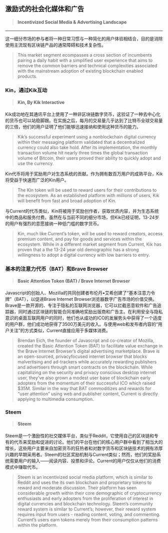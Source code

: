 ## 激励式的社会化媒体和广告

> #### Incentivized Social Media & Advertising Landscape

---

这一细分市场的参与者将一种日常习惯与一种简化的用户体验相结合，目的是消除使用主流现有区块链产品的通常障碍和技术复杂性。

> This market segment ecompasses a cross section of incumbents pairing a daily habit with a simplified user experience that aims to remove the common barriers and technical complexities associated with the mainstream adoption of existing blockchain enabled products.

### Kin，通过Kik互动

> #### Kin, By Kik Interactive

Kik成功地在其通讯平台上使用了一种非区块链数字货币，这验证了一种去中心化的货币也可以站稳脚跟。在实施之后，每月的交易量几乎达到了比特币全球交易量的三倍，他们的用户证明了他们能够迅速接纳和使用这种货币的能力。

> Kik’s successful experiment using a nonblockchain digital currency within their messaging platform validated that a decentralized currency could also take hold. After its implementation, the monthly transaction volume hit nearly three times the global transaction volume of Bitcoin, their users proved their ability to quickly adopt and use the currency.

Kin代币将用于奖励用户对生态系统的贡献。作为拥有数百万用户的成熟平台，Kik将受益于快速而广泛的Kin用户。

> The Kin token will be used to reward users for their contributions to the ecosystem. As an established platform with millions of users, Kik will benefit from fast and broad adoption of Kin.

与Current的代币类似，Kin将被用于奖励创作者，获取优质内容，并为生态系统中的商品和服务付费。虽然在与当前不同的细分市场，但Kik已经证明，13-24岁的用户有强烈的意愿接纳一种低门槛的数字货币。

> Kin, much like Current’s token, will be used to reward creators, access premium content, and pay for goods and services within the ecosystem. While in a different market segment from Current, Kik has proven that a the 13-24 year old demographic has a strong willingness to adopt a digital currency with low barriers to entry.

### 基本的注意力代币（BAT）和Brave Browser

> #### Basic Attention Token \(BAT\) / Brave Internet Browser

Javascript的创始人、Mozilla的共同创建者布伦丹•艾希创建了“基本注意力令牌”（BAT），以促进Brave Internet Browser浏览器数字广告市场的价值交换。Brave是一款开源的、专注于隐私的互联网浏览器，它可以拦截恶意软件和广告追踪器，同时通过区块链的智能合同准确地奖励出版商和广告主。在利用安全与隐私意识的桌面互联网用户的同时，他们也从成功的ICO的发展势头中获得了一个适度的用户群，他们成功地获得了3500万美元的收入。与使用web和发布者内容的“用户关注”的方式类似，Current直接应用于多媒体消费。

> Brendan Eich, the founder of Javascript and co-creator of Mozilla, created the Basic Attention Token \(BAT\) to facilitate value exchange in the Brave Internet Browser’s digital advertising marketplace. Brave is an open-sourced, privacyfocused internet browser that blocks malvertising and ad-trackers while accurately rewarding publishers and advertisers through smart contracts on the blockchain. While capitalizing on the security and privacy conscious desktop internet user, they’ve also grown a modest user base of blockchain early adopters from the momentum of their successful ICO which raised $35M. Similar in the way that BAT commoditizes and rewards for “user attention” using web and publisher content, Current is directly applying to multimedia consumption.

### Steem

> #### Steem

Steem是一个激励性的社交媒体平台，类似于Reddit，它使用自己的区块链和专有的代币来奖励和促进的讨论。他们的平台在他们的核心用户群中看到了相当大的增长，这些用户主要来自加密货币的狂热者和对数字货币和区块链技术的拥有浓厚兴趣的早期采用者。Steem的社区奖励机制与Current类似；然而，他们的奖励系统需要用户的输入——阅读内容、投票和评论。Current的用户仅仅从他们的消费模式中赚取代币。

> Steem is an incentivized social media platform, which is similar to Reddit and uses the its own blockchain and proprietary tokens to reward and moderate discussion. Their platform has seen considerable growth within their core demographic of cryptocurrency enthusiasts and early adopters from the proliferation of interest in digital currencies and blockchain technology. Steem’s community reward system is similar to Current’s; however, their reward system requires input from users - reading content, voting, and commenting. Current’s users earn tokens merely from their consumption patterns within the platform.



